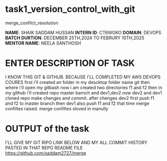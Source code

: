 # task1_version_control_with_git
merge_confilct_resolution

**NAME**: SHAIK SADDAM HUSSAN
**INTERN ID**: CT6WGKO
**DOMAIN**: DEVOPS
**BATCH DURTION**: DECEMBER 25TH,2024 TO FEBRURY 10TH,2025
**MENTOR NAME**: NEELA SANTHOSH
# ENTER DESCRIPTION OF TASK
I KNOW THIS GIT & GITHUB.
BECAUSE I'LL COMPLETED MY AWS DEVOPS COURES
first i'll created an folder in my descktop folder name git then where i'll open my gitbash now i am created two directories f1 and f2 then  in my github i'll created repo master barnch and dev1,dev2.now dev2 and dev1 cloned repo make chenges and commit. after chenges dev2 first  push f1 and f2 to master branch then dev1 also push f1 and f2 that time merge confiltes raised. merge confiltes sloved in manully 
# OUTPUT of the task
I'LL GIVE MY GIT RIPO  LINK BELOW AND MY ALL COMMIT HISTORY PASTED IN THAT REPO README FILE
https://github.com/saddam2727/merge
